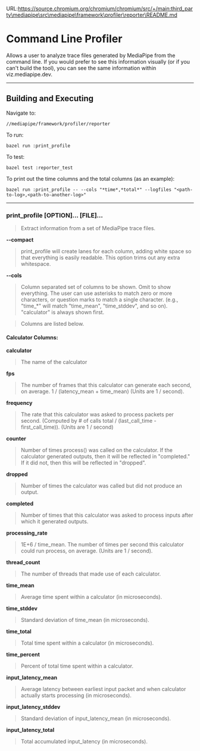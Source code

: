 URL:https://source.chromium.org/chromium/chromium/src/+/main:third_party\mediapipe\src\mediapipe\framework\profiler\reporter\README.md
# Command Line Profiler

Allows a user to analyze trace files generated by MediaPipe from the command
line. If you would prefer to see this information visually (or if you can't
build the tool), you can see the same information within viz.mediapipe.dev.

---

## Building and Executing

Navigate to:

    //mediapipe/framework/profiler/reporter

To run:

    bazel run :print_profile

To test:

    bazel test :reporter_test

To print out the time columns and the total columns (as an example):

    bazel run :print_profile -- --cols "*time*,*total*" --logfiles "<path-to-log>,<path-to-another-log>"


---

### print_profile [OPTION]... [FILE]...
> Extract information from a set of MediaPipe trace files.

**--compact**
> print_profile will create lanes for each column, adding white space so that
everything is easily readable. This option trims out any extra whitespace.

**--cols**
> Column separated set of columns to be shown. Omit to show everything. The user
can use asterisks to match zero or more characters, or question marks to match a
single character. (e.g., "time_*" will match "time_mean", "time_stddev", and so
on).  "calculator" is always shown first.

> Columns are listed below.

#### Calculator Columns:

**calculator**
> The name of the calculator

**fps**
> The number of frames that this calculator can generate each second, on
average. 1 / (latency_mean + time_mean) (Units are 1 / second).

**frequency**

> The rate that this calculator was asked to process packets per second.
(Computed by # of calls total / (last_call_time - first_call_time)).  (Units are
1 / second)

**counter**
> Number of times process() was called on the calculator. If the calculator
generated outputs, then it will be reflected in "completed." If it did not, then
this will be reflected in "dropped".

**dropped**
> Number of times the calculator was called but did not produce an output.

**completed**
> Number of times that this calculator was asked to process inputs after which
it generated outputs.

**processing_rate**
> 1E+6 / time_mean.  The number of times per second this calculator could run
process, on average.  (Units are 1 / second).

**thread_count**
> The number of threads that made use of each calculator.

**time_mean**
> Average time spent within a calculator (in microseconds).

**time_stddev**
> Standard deviation of time_mean (in microseconds).

**time_total**
> Total time spent within a calculator (in microseconds).

**time_percent**
> Percent of total time spent within a calculator.

**input_latency_mean**
> Average latency between earliest input packet and when calculator actually
starts processing (in microseconds).

**input_latency_stddev**
> Standard deviation of input_latency_mean (in microseconds).

**input_latency_total**
> Total accumulated input_latency (in microseconds).
